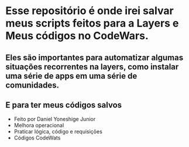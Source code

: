 # Esse repositório é onde irei salvar meus scripts feitos para a Layers e Meus códigos no CodeWars.
## Eles são importantes para automatizar algumas situações recorrentes na layers, como instalar uma série de apps em uma série de comunidades.
## E para ter meus códigos salvos

- Feito por Daniel Yoneshige Junior
- Melhora operacional
- Praticar lógica, código e requisições
- Códigos CodeWats
